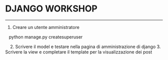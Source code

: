 # DJANGO WORKSHOP
---

1. Creare un utente amministratore


    python manage.py createsuperuser
    
    
2. Scrivere il model e testare nella pagina di amministrazione di django
3. Scrivere la view e completare il template per la visualizzazione dei post
